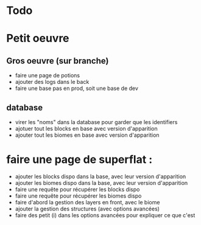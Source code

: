 # Todo

# Petit oeuvre

## Gros oeuvre (sur branche)

- faire une page de potions
- ajouter des logs dans le back
- faire une base pas en prod, soit une base de dev

## database

- virer les "noms" dans la database pour garder que les identifiers
- ajotuer tout les blocks en base avec version d'apparition
- ajouter tout les biomes en base avec version d'apparition


# faire une page de superflat :
- ajouter les blocks dispo dans la base, avec leur version d'apparition
- ajouter les biomes dispo dans la base, avec leur version d'apparition
- faire une requête pour récupérer les blocks dispo
- faire une requête pour récupérer les biomes dispo
- faire d'abord la gestion des layers en front, avec le biome
- ajouter la gestion des structures (avec options avancées)
- faire des petit (i) dans les options avancées pour expliquer ce que c'est